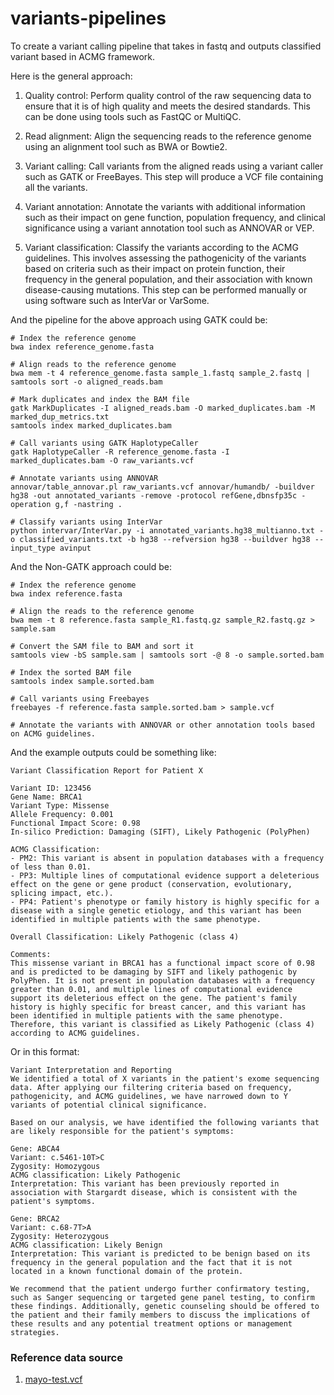 # variants-pipelines

To create a variant calling pipeline that takes in fastq and outputs classified variant based in ACMG framework.

Here is the general approach:

1. Quality control: Perform quality control of the raw sequencing data to ensure that it is of high quality and meets the desired standards. This can be done using tools such as FastQC or MultiQC.

2. Read alignment: Align the sequencing reads to the reference genome using an alignment tool such as BWA or Bowtie2.

3. Variant calling: Call variants from the aligned reads using a variant caller such as GATK or FreeBayes. This step will produce a VCF file containing all the variants.

4. Variant annotation: Annotate the variants with additional information such as their impact on gene function, population frequency, and clinical significance using a variant annotation tool such as ANNOVAR or VEP.

5. Variant classification: Classify the variants according to the ACMG guidelines. This involves assessing the pathogenicity of the variants based on criteria such as their impact on protein function, their frequency in the general population, and their association with known disease-causing mutations. This step can be performed manually or using software such as InterVar or VarSome.

And the pipeline for the above approach using GATK could be:
```
# Index the reference genome
bwa index reference_genome.fasta

# Align reads to the reference genome
bwa mem -t 4 reference_genome.fasta sample_1.fastq sample_2.fastq | samtools sort -o aligned_reads.bam

# Mark duplicates and index the BAM file
gatk MarkDuplicates -I aligned_reads.bam -O marked_duplicates.bam -M marked_dup_metrics.txt
samtools index marked_duplicates.bam

# Call variants using GATK HaplotypeCaller
gatk HaplotypeCaller -R reference_genome.fasta -I marked_duplicates.bam -O raw_variants.vcf

# Annotate variants using ANNOVAR
annovar/table_annovar.pl raw_variants.vcf annovar/humandb/ -buildver hg38 -out annotated_variants -remove -protocol refGene,dbnsfp35c -operation g,f -nastring .

# Classify variants using InterVar
python intervar/InterVar.py -i annotated_variants.hg38_multianno.txt -o classified_variants.txt -b hg38 --refversion hg38 --buildver hg38 --input_type avinput
```

And the Non-GATK approach could be:
```
# Index the reference genome
bwa index reference.fasta

# Align the reads to the reference genome
bwa mem -t 8 reference.fasta sample_R1.fastq.gz sample_R2.fastq.gz > sample.sam

# Convert the SAM file to BAM and sort it
samtools view -bS sample.sam | samtools sort -@ 8 -o sample.sorted.bam

# Index the sorted BAM file
samtools index sample.sorted.bam

# Call variants using Freebayes
freebayes -f reference.fasta sample.sorted.bam > sample.vcf

# Annotate the variants with ANNOVAR or other annotation tools based on ACMG guidelines.
```

And the example outputs could be something like:
```
Variant Classification Report for Patient X

Variant ID: 123456
Gene Name: BRCA1
Variant Type: Missense
Allele Frequency: 0.001
Functional Impact Score: 0.98
In-silico Prediction: Damaging (SIFT), Likely Pathogenic (PolyPhen)

ACMG Classification:
- PM2: This variant is absent in population databases with a frequency of less than 0.01.
- PP3: Multiple lines of computational evidence support a deleterious effect on the gene or gene product (conservation, evolutionary, splicing impact, etc.).
- PP4: Patient's phenotype or family history is highly specific for a disease with a single genetic etiology, and this variant has been identified in multiple patients with the same phenotype.

Overall Classification: Likely Pathogenic (class 4)

Comments:
This missense variant in BRCA1 has a functional impact score of 0.98 and is predicted to be damaging by SIFT and likely pathogenic by PolyPhen. It is not present in population databases with a frequency greater than 0.01, and multiple lines of computational evidence support its deleterious effect on the gene. The patient's family history is highly specific for breast cancer, and this variant has been identified in multiple patients with the same phenotype. Therefore, this variant is classified as Likely Pathogenic (class 4) according to ACMG guidelines.
```

Or in this format:
```
Variant Interpretation and Reporting
We identified a total of X variants in the patient's exome sequencing data. After applying our filtering criteria based on frequency, pathogenicity, and ACMG guidelines, we have narrowed down to Y variants of potential clinical significance.

Based on our analysis, we have identified the following variants that are likely responsible for the patient's symptoms:

Gene: ABCA4
Variant: c.5461-10T>C
Zygosity: Homozygous
ACMG classification: Likely Pathogenic
Interpretation: This variant has been previously reported in association with Stargardt disease, which is consistent with the patient's symptoms.

Gene: BRCA2
Variant: c.68-7T>A
Zygosity: Heterozygous
ACMG classification: Likely Benign
Interpretation: This variant is predicted to be benign based on its frequency in the general population and the fact that it is not located in a known functional domain of the protein.

We recommend that the patient undergo further confirmatory testing, such as Sanger sequencing or targeted gene panel testing, to confirm these findings. Additionally, genetic counseling should be offered to the patient and their family members to discuss the implications of these results and any potential treatment options or management strategies.
```


### Reference data source
1. [mayo-test.vcf](https://bioinformaticstools.mayo.edu/research/vcf-miner-sample-vcfs/)